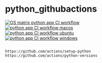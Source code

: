 # python_githubactions
[![OS matrix python app CI workflow](https://github.com/githubfoam/python_githubactions/actions/workflows/python-workflow-osmatrix.yml/badge.svg?branch=main)](https://github.com/githubfoam/python_githubactions/actions/workflows/python-workflow-osmatrix.yml)  
[![python app CI workflow macos](https://github.com/githubfoam/python_githubactions/actions/workflows/python-workflow-macos.yml/badge.svg)](https://github.com/githubfoam/python_githubactions/actions/workflows/python-workflow-macos.yml)  
[![python app CI workflow ubuntu](https://github.com/githubfoam/python_githubactions/actions/workflows/python-workflow.yml/badge.svg)](https://github.com/githubfoam/python_githubactions/actions/workflows/python-workflow.yml)  
[![python app CI workflow windows](https://github.com/githubfoam/python_githubactions/actions/workflows/python-workflow-windows.yml/badge.svg)](https://github.com/githubfoam/python_githubactions/actions/workflows/python-workflow-windows.yml) 
~~~

https://github.com/actions/setup-python
https://github.com/actions/python-versions
~~~